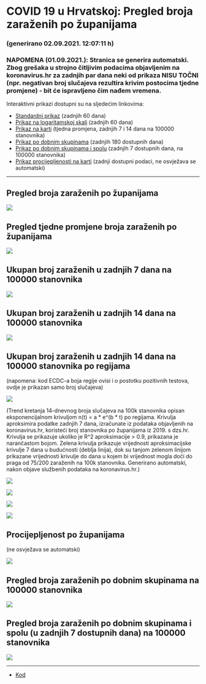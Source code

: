 # COVID 19 u Hrvatskoj: Pregled broja zaraženih po županijama

### (generirano 02.09.2021. 12:07:11 h)

### NAPOMENA (01.09.2021.): Stranica se generira automatski. Zbog grešaka u strojno čitljivim podacima objavljenim na koronavirus.hr za zadnjih par dana neki od prikaza NISU TOČNI (npr. negativan broj slučajeva rezultira krivim postocima tjedne promjene) - bit će ispravljeno čim nađem vremena.

Interaktivni prikazi dostupni su na sljedećim linkovima:

- [Standardni prikaz](html/index.html) (zadnjih 60 dana)
- [Prikaz na logaritamskoj skali](html/index_log.html) (zadnjih 60 dana)
- [Prikaz na karti](html/index_map.html) (tjedna promjena, zadnjih 7 i 14 dana na 100000 stanovnika)
- [Prikaz po dobnim skupinama](html/index_per_age.html) (zadnjih 180 dostupnih dana)
- [Prikaz po dobnim skupinama i spolu](html/index_pyramid.html) (zadnjih 7 dostupnih dana, na 100000 stanovnika)
- [Prikaz procijepljenosti na karti](html/index_vaccination.html) (zadnji dostupni podaci, ne osvježava se automatski)

-----

## Pregled broja zaraženih po županijama

![](img/2021_09_01_line_plots.png)

## Pregled tjedne promjene broja zaraženih po županijama

![](img/2021_09_01_map.png)

## Ukupan broj zaraženih u zadnjih 7 dana na 100000 stanovnika

![](img/2021_09_01_map_7_day_per_100k.png)

## Ukupan broj zaraženih u zadnjih 14 dana na 100000 stanovnika

![](img/2021_09_01_map_14_day_per_100k.png)

## Ukupan broj zaraženih u zadnjih 14 dana na 100000 stanovnika po regijama

(napomena: kod ECDC-a boja regije ovisi i o postotku pozitivnih testova, ovdje je prikazan samo broj slučajeva)

![](img/2021_09_01_map_14_day_per_100k_region.png)

(Trend kretanja 14-dnevnog broja slučajeva na 100k stanovnika opisan eksponencijalnom krivuljom n(t) = a * e^(b * t) po regijama. Krivulja aproksimira podatke zadnjih 7 dana, izračunate iz podataka objavljenih na koronavirus.hr, koristeći broj stanovnika po županijama iz 2019. s dzs.hr. Krivulja se prikazuje ukoliko je R^2 aproksimacije > 0.9, prikazana je narančastom bojom. Zelena krivulja prikazuje vrijednosti aproksimacijske krivulje 7 dana u budućnosti (deblja linija), dok su tanjom zelenom linijom prikazane vrijednosti krivulje do dana u kojem bi vrijednost mogla doći do praga od 75/200 zaraženih na 100k stanovnika. Generirano automatski, nakon objave službenih podataka na koronavirus.hr.)

![](img/2021_09_01_current_Jadranska_Hrvatska.png)

![](img/2021_09_01_current_Panonska_Hrvatska.png)

![](img/2021_09_01_current_Grad_Zagreb.png)

![](img/2021_09_01_current_Sjeverna_Hrvatska.png)

## Procijepljenost po županijama

(ne osvježava se automatski)

![](img/2021_09_01_vaccination.png)

## Pregled broja zaraženih po dobnim skupinama na 100000 stanovnika

![](img/2021_09_01_per_age_group.png)

## Pregled broja zaraženih po dobnim skupinama i spolu (u zadnjih 7 dostupnih dana) na 100000 stanovnika

![](img/2021_09_01_pyramid.png)

-----

- [Kod](https://github.com/ppalasek/covid_plots_croatia)

